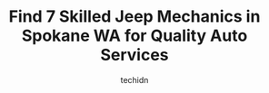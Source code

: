 ---
layout: ampstory
image: https://images.unsplash.com/photo-1582834202430-ddcd18987a61?ixlib=rb-4.0.3&ixid=MnwxMjA3fDB8MHxwaG90by1wYWdlfHx8fGVufDB8fHx8&auto=format&fit=crop&w=640&h=853&q=80
author: techidn
featured: false
description: For top-quality automotive repairs and maintenance, visit the 7 best Jeep Mechanic in Spokane WA, USA. Their reputation for excellence and their dedication to customer satisfaction make them
title: Find 7 Skilled Jeep Mechanics in Spokane WA for Quality Auto Services
cover:
   title: Find 7 Skilled Jeep Mechanics in Spokane WA for Quality Auto Services
   subtitle: Rickpate
   background: https://images.unsplash.com/photo-1582834202430-ddcd18987a61?ixlib=rb-4.0.3&ixid=MnwxMjA3fDB8MHxwaG90by1wYWdlfHx8fGVufDB8fHx8&auto=format&fit=crop&w=640&h=853&q=80

pages: 
 - layout: thirds
   top: <h1>#1 Save More Automotive</h1>
   bottom: "<p>The staff at Save More Automotive are amazing.   They take pride in their work, theyre knowledgeable, they are honest and they really care about your safety.   The price</p>"
   background: https://www.knot35.com/toplist/wp-content/uploads/2023/06/best-jeep-mechanic-1-in-spokane-wa-1685833629.png
   backgroundblur: true
 - layout: thirds
   top: <h1>#2 Lithia Chrysler Dodge Jeep Ram Fiat of Spokane Service Center</h1>
   bottom: "<p>10701 N Newport Hwy suite #100, Spokane, WA 99218, United States</p>"
   background: https://www.knot35.com/toplist/wp-content/uploads/2023/06/best-jeep-mechanic-2-in-spokane-wa-1685833631.jpeg
   cta:
      link: https://www.knot35.com/toplist/find-7-skilled-jeep-mechanics-in-spokane-wa-for-quality-auto-services/
      text: Find 7 Skilled Jeep Mechanics in Spokane WA for Quality Auto Services
 - layout: thirds
   top: <h1>#3 Nefs Auto Repair</h1>
   bottom: "<p>2405 N Division St, Spokane, WA 99207, United States</p>"
   background: https://www.knot35.com/toplist/wp-content/uploads/2023/06/best-jeep-mechanic-3-in-spokane-wa-1685833632.png
   cta:
      link: https://www.knot35.com/toplist/find-7-skilled-jeep-mechanics-in-spokane-wa-for-quality-auto-services/
      text: Find 7 Skilled Jeep Mechanics in Spokane WA for Quality Auto Services
 - layout: thirds
   top: <h1>#4 Patriot Automotive</h1>
   bottom: "<p>620 E Francis Ave, Spokane, WA 99208, United States</p>"
   background: https://images.unsplash.com/photo-1553949345-eb786bb3f7ba?ixlib=rb-4.0.3&ixid=MnwxMjA3fDB8MHxwaG90by1wYWdlfHx8fGVufDB8fHx8&auto=format&fit=crop&w=640&h=853&q=80
   cta:
      link: https://www.knot35.com/toplist/find-7-skilled-jeep-mechanics-in-spokane-wa-for-quality-auto-services/
      text: Find 7 Skilled Jeep Mechanics in Spokane WA for Quality Auto Services
 - layout: thirds
   top: <h1>#5 Chaneys Automotive</h1>
   bottom: "<p>1209 E Francis Ave, Spokane, WA 99217, United States</p>"
   background: https://images.unsplash.com/photo-1614648718611-0635f29016cb?ixlib=rb-4.0.3&ixid=MnwxMjA3fDB8MHxwaG90by1wYWdlfHx8fGVufDB8fHx8&auto=format&fit=crop&w=640&h=853&q=80
   cta:
      link: https://www.knot35.com/toplist/find-7-skilled-jeep-mechanics-in-spokane-wa-for-quality-auto-services/
      text: Find 7 Skilled Jeep Mechanics in Spokane WA for Quality Auto Services
 - layout: thirds
   top: <h1>#6 D & J Automotive</h1>
   bottom: "<p>2616 N Hamilton St, Spokane, WA 99207, United States</p>"
   background: https://images.unsplash.com/photo-1484589065579-248aad0d8b13?ixlib=rb-4.0.3&ixid=MnwxMjA3fDB8MHxwaG90by1wYWdlfHx8fGVufDB8fHx8&auto=format&fit=crop&w=640&h=853&q=80
   cta:
      link: https://www.knot35.com/toplist/find-7-skilled-jeep-mechanics-in-spokane-wa-for-quality-auto-services/
      text: Find 7 Skilled Jeep Mechanics in Spokane WA for Quality Auto Services
 - layout: thirds
   top: <h1>#7 Wilde Automotive</h1>
   bottom: "<p>103 Lincoln Rd, Spokane, WA 99208, United States</p>"
   background: https://images.unsplash.com/photo-1564951434112-64d74cc2a2d7?ixlib=rb-4.0.3&ixid=MnwxMjA3fDB8MHxwaG90by1wYWdlfHx8fGVufDB8fHx8&auto=format&fit=crop&w=640&h=853&q=80
   cta:
      link: https://www.knot35.com/toplist/find-7-skilled-jeep-mechanics-in-spokane-wa-for-quality-auto-services/
      text: Find 7 Skilled Jeep Mechanics in Spokane WA for Quality Auto Services
 - layout: thirds
   middle: Continue reading...
   background: https://images.unsplash.com/photo-1522441815192-d9f04eb0615c?ixlib=rb-4.0.3&ixid=MnwxMjA3fDB8MHxwaG90by1wYWdlfHx8fGVufDB8fHx8&auto=format&fit=crop&w=640&h=853&q=80
   cta:
      link: https://www.knot35.com/toplist/find-7-skilled-jeep-mechanics-in-spokane-wa-for-quality-auto-services/
      text: Find 7 Skilled Jeep Mechanics in Spokane WA for Quality Auto Services
      
---